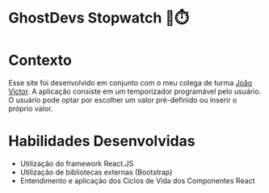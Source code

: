 # GhostDevs Stopwatch 👻⏱️

# Contexto
Esse site foi desenvolvido em conjunto com o meu colega de turma <a href="https://github.com/JVictorC">João Victor</a>.
A aplicação consiste em um temporizador programável pelo usuário. O usuário pode optar por escolher um valor pré-definido ou inserir o próprio valor.


# Habilidades Desenvolvidas

- Utilização do framework React.JS
- Utilização de bibliotecas externas (Bootstrap)
- Entendimento e aplicação dos Ciclos de Vida dos Componentes React

<!--
 ## Técnologias usadas
--> 
